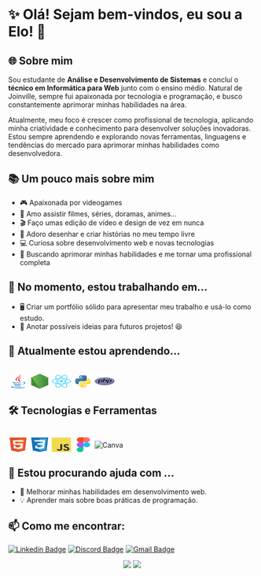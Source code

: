 # ✨ Olá! Sejam bem-vindos, eu sou a Elo! 👋

## 🌐 Sobre mim
Sou estudante de **Análise e Desenvolvimento de Sistemas** e concluí o **técnico em Informática para Web** junto com o ensino médio. Natural de Joinville, sempre fui apaixonada por tecnologia e programação, e busco constantemente aprimorar minhas habilidades na área.

Atualmente, meu foco é crescer como profissional de tecnologia, aplicando minha criatividade e conhecimento para desenvolver soluções inovadoras. Estou sempre aprendendo e explorando novas ferramentas, linguagens e tendências do mercado para aprimorar minhas habilidades como desenvolvedora.

## 📚 Um pouco mais sobre mim
- 🎮 Apaixonada por videogames
- 🎥 Amo assistir filmes, séries, doramas, animes...
- 🎬 Faço umas edição de vídeo e design de vez em nunca
- 🎨 Adoro desenhar e criar histórias no meu tempo livre
- 💻 Curiosa sobre desenvolvimento web e novas tecnologias
- 🚀 Buscando aprimorar minhas habilidades e me tornar uma profissional completa

## 🔭 No momento, estou trabalhando em...
- 🖥️ Criar um portfólio sólido para apresentar meu trabalho e usá-lo como estudo.
- 📝 Anotar possíveis ideias para futuros projetos! 😆

## 🌱 Atualmente estou aprendendo...
<div style="display: inline_block"><br>
    <img align="center" alt="Java" height="30" width="40" src="https://raw.githubusercontent.com/devicons/devicon/master/icons/java/java-original.svg">
    <img align="center" alt="Node.js" height="30" width="40" src="https://raw.githubusercontent.com/devicons/devicon/master/icons/nodejs/nodejs-original.svg">
    <img align="center" alt="React" height="30" width="40" src="https://raw.githubusercontent.com/devicons/devicon/master/icons/react/react-original.svg">
    <img align="center" alt="Python" height="30" width="40" src="https://raw.githubusercontent.com/devicons/devicon/master/icons/python/python-original.svg">
    <img align="center" alt="PHP" height="30" width="40" src="https://raw.githubusercontent.com/devicons/devicon/master/icons/php/php-original.svg">
</div>

## 🛠️ Tecnologias e Ferramentas
<div style="display: inline_block"><br>
    <img align="center" alt="HTML" height="30" width="40" src="https://raw.githubusercontent.com/devicons/devicon/master/icons/html5/html5-original.svg">
    <img align="center" alt="CSS" height="30" width="40" src="https://raw.githubusercontent.com/devicons/devicon/master/icons/css3/css3-original.svg">
    <img align="center" alt="JavaScript" height="30" width="40" src="https://raw.githubusercontent.com/devicons/devicon/master/icons/javascript/javascript-original.svg">
    <img align="center" alt="Figma" height="30" width="40" src="https://raw.githubusercontent.com/devicons/devicon/master/icons/figma/figma-original.svg">
    <img align="center" alt="Canva" height="30" width="40" src="https://upload.wikimedia.org/wikipedia/commons/3/3c/Canva_Logo.svg">
</div>

## 🤔 Estou procurando ajuda com ...
- 📌 Melhorar minhas habilidades em desenvolvimento web.
- 💡 Aprender mais sobre boas práticas de programação.

## 📫 Como me encontrar:
[![Linkedin Badge](https://img.shields.io/badge/-LinkedIn-blue?style=flat-square&logo=Linkedin&logoColor=white&link=https://www.linkedin.com/in/eloizeaiume/)](https://www.linkedin.com/in/eloizeaiume/)
[![Discord Badge](https://img.shields.io/badge/-Discord-5865F2?style=flat-square&logo=discord&logoColor=white&link=https://discord.com/users/eloaiume)](https://discord.com/users/eloaiume)
[![Gmail Badge](https://img.shields.io/badge/-Gmail-c14438?style=flat-square&logo=Gmail&logoColor=white&link=mailto:eloizeayumi@gmail.com)](mailto:eloizeayumi@gmail.com)

<p align="center">
    <img height="150em" src="https://github-readme-stats.vercel.app/api?username=ATalDaAiume&show_icons=true&theme=midnight-purple"/>
    <img height="150em" src="https://github-readme-stats.vercel.app/api/top-langs/?username=ATalDaAiume&layout=compact&theme=midnight-purple"/>
</p>

